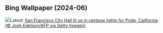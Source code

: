 ## Bing Wallpaper (2024-06)
![](https://www.bing.com/th?id=OHR.PrideMonthSF_EN-IN4842306720_UHD.jpg&w=1000)Latest: [San Francisco City Hall lit up in rainbow lights for Pride, California (© Josh Edelson/AFP via Getty Images)](https://www.bing.com/th?id=OHR.PrideMonthSF_EN-IN4842306720_UHD.jpg)